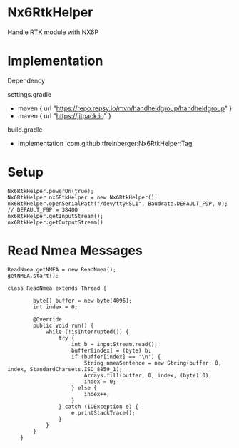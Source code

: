 # Nx6RtkHelper
Handle RTK module with NX6P


# Implementation
Dependency

settings.gradle
  - maven { url "https://repo.repsy.io/mvn/handheldgroup/handheldgroup" }
  - maven { url "https://jitpack.io" }

build.gradle
- implementation 'com.github.tfreinberger:Nx6RtkHelper:Tag'


# Setup
```
Nx6RtkHelper.powerOn(true);
Nx6RtkHelper nx6RtkHelper = new Nx6RtkHelper();
nx6RtkHelper.openSerialPath("/dev/ttyHSL1", Baudrate.DEFAULT_F9P, 0);  // DEFAULT_F9P = 38400
nx6RtkHelper.getInputStream();
nx6RtkHelper.getOutputStream()
```
# Read Nmea Messages
```
ReadNmea getNMEA = new ReadNmea();
getNMEA.start();

class ReadNmea extends Thread {

        byte[] buffer = new byte[4096];
        int index = 0;

        @Override
        public void run() {
            while (!isInterrupted()) {
                try {
                    int b = inputStream.read();
                    buffer[index] = (byte) b;
                    if (buffer[index] == '\n') {
                        String nmeaSentence = new String(buffer, 0, index, StandardCharsets.ISO_8859_1);
                        Arrays.fill(buffer, 0, index, (byte) 0);
                        index = 0;
                    } else {
                        index++;
                    }
                } catch (IOException e) {
                    e.printStackTrace();
                }
            }
        }
    }
```


